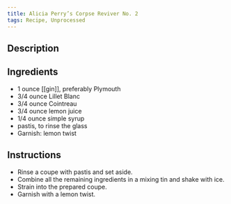 ```yaml
---
title: Alicia Perry’s Corpse Reviver No. 2
tags: Recipe, Unprocessed
---
```

## Description

## Ingredients
- 1 ounce [[gin]], preferably Plymouth
- 3/4 ounce Lillet Blanc
- 3/4 ounce Cointreau
- 3/4 ounce lemon juice
- 1/4 ounce simple syrup
- pastis, to rinse the glass
- Garnish: lemon twist
## Instructions
- Rinse a coupe with pastis and set aside.
- Combine all the remaining ingredients in a mixing tin and shake with ice.
- Strain into the prepared coupe.
- Garnish with a lemon twist.

